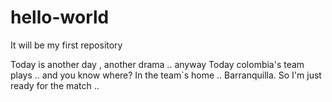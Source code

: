 # hello-world
It will be my first repository

Today is another day , another drama .. anyway Today colombia's team plays .. and you know where? In the team`s home .. Barranquilla.
So I'm just ready for the match ..
